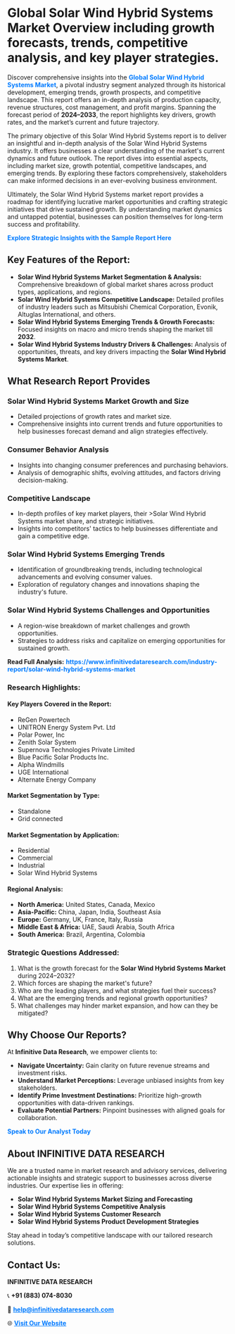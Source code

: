 <h1>Global Solar Wind Hybrid Systems Market Overview including growth forecasts, trends, competitive analysis, and key player strategies.</h1>
<p>
Discover comprehensive insights into the 
<a href="https://www.infinitivedataresearch.com/industry-report/solar-wind-hybrid-systems-market" rel="dofollow" style="color: #007BFF; text-decoration: none;"><strong>Global Solar Wind Hybrid Systems Market</strong></a>, a pivotal industry segment analyzed through its historical development, emerging trends, growth prospects, and competitive landscape. This report offers an in-depth analysis of production capacity, revenue structures, cost management, and profit margins. Spanning the forecast period of <strong>2024–2033</strong>, the report highlights key drivers, growth rates, and the market’s current and future trajectory.
</p>
<p>
The primary objective of this Solar Wind Hybrid Systems report is to deliver an insightful and in-depth analysis of the Solar Wind Hybrid Systems industry. It offers businesses a clear understanding of the market's current dynamics and future outlook. The report dives into essential aspects, including market size, growth potential, competitive landscapes, and emerging trends. By exploring these factors comprehensively, stakeholders can make informed decisions in an ever-evolving business environment.
</p>
<p>
Ultimately, the Solar Wind Hybrid Systems market report provides a roadmap for identifying lucrative market opportunities and crafting strategic initiatives that drive sustained growth. By understanding market dynamics and untapped potential, businesses can position themselves for long-term success and profitability.
</p>
<p>
<a href="https://www.infinitivedataresearch.com/request-sample/reportId=112475" style="color: #007BFF; text-decoration: none;"><strong>Explore Strategic Insights with the Sample Report Here</strong></a>
</p>

<h2>Key Features of the Report:</h2>
<ul>
<li><strong>Solar Wind Hybrid Systems Market Segmentation & Analysis:</strong> Comprehensive breakdown of global market shares across product types, applications, and regions.</li>
<li><strong>Solar Wind Hybrid Systems Competitive Landscape:</strong> Detailed profiles of industry leaders such as Mitsubishi Chemical Corporation, Evonik, Altuglas International, and others.</li>
<li><strong>Solar Wind Hybrid Systems Emerging Trends & Growth Forecasts:</strong> Focused insights on macro and micro trends shaping the market till <strong>2032</strong>.</li>
<li><strong>Solar Wind Hybrid Systems Industry Drivers & Challenges:</strong> Analysis of opportunities, threats, and key drivers impacting the <strong>Solar Wind Hybrid Systems Market</strong>.</li>
</ul>

<h2>What Research Report Provides</h2>
<h3>Solar Wind Hybrid Systems Market Growth and Size</h3>
<ul>
<li>Detailed projections of growth rates and market size.</li>
<li>Comprehensive insights into current trends and future opportunities to help businesses forecast demand and align strategies effectively.</li>
</ul>

<h3>Consumer Behavior Analysis</h3>
<ul>
<li>Insights into changing consumer preferences and purchasing behaviors.</li>
<li>Analysis of demographic shifts, evolving attitudes, and factors driving decision-making.</li>
</ul>

<h3>Competitive Landscape</h3>
<ul>
<li>In-depth profiles of key market players, their >Solar Wind Hybrid Systems market share, and strategic initiatives.</li>
<li>Insights into competitors' tactics to help businesses differentiate and gain a competitive edge.</li>
</ul>

<h3>Solar Wind Hybrid Systems Emerging Trends</h3>
<ul>
<li>Identification of groundbreaking trends, including technological advancements and evolving consumer values.</li>
<li>Exploration of regulatory changes and innovations shaping the industry's future.</li>
</ul>

<h3>Solar Wind Hybrid Systems Challenges and Opportunities</h3>
<ul>
<li>A region-wise breakdown of market challenges and growth opportunities.</li>
<li>Strategies to address risks and capitalize on emerging opportunities for sustained growth.</li>
</ul>
<p><strong>Read Full Analysis:</strong> <a href="https://www.infinitivedataresearch.com/industry-report/solar-wind-hybrid-systems-market" rel="dofollow" style="color: #007BFF; text-decoration: none;"><strong>https://www.infinitivedataresearch.com/industry-report/solar-wind-hybrid-systems-market</strong></a></p>
<h3>Research Highlights:</h3>
<h4>Key Players Covered in the Report:</h4>
<ul><li>ReGen Powertech</li><li>UNITRON Energy System Pvt. Ltd</li><li>Polar Power, Inc</li><li>Zenith Solar System</li><li>Supernova Technologies Private Limited</li><li>Blue Pacific Solar Products Inc.</li><li>Alpha Windmills</li><li>UGE International</li><li>Alternate Energy Company</li></ul>
<h4>Market Segmentation by Type:</h4>
<ul><li>Standalone</li><li>Grid connected</li></ul>
<h4>Market Segmentation by Application:</h4>
<ul><li>Residential</li><li>Commercial</li><li>Industrial</li><li>Solar Wind Hybrid Systems</li></ul>

<h4>Regional Analysis:</h4>
<ul>
<li><strong>North America:</strong> United States, Canada, Mexico</li>
<li><strong>Asia-Pacific:</strong> China, Japan, India, Southeast Asia</li>
<li><strong>Europe:</strong> Germany, UK, France, Italy, Russia</li>
<li><strong>Middle East & Africa:</strong> UAE, Saudi Arabia, South Africa</li>
<li><strong>South America:</strong> Brazil, Argentina, Colombia</li>
</ul>

<h3>Strategic Questions Addressed:</h3>
<ol>
<li>What is the growth forecast for the <strong>Solar Wind Hybrid Systems Market</strong> during 2024–2032?</li>
<li>Which forces are shaping the market's future?</li>
<li>Who are the leading players, and what strategies fuel their success?</li>
<li>What are the emerging trends and regional growth opportunities?</li>
<li>What challenges may hinder market expansion, and how can they be mitigated?</li>
</ol>

<h2>Why Choose Our Reports?</h2>
<p>At <strong>Infinitive Data Research</strong>, we empower clients to:</p>
<ul>
<li><strong>Navigate Uncertainty:</strong> Gain clarity on future revenue streams and investment risks.</li>
<li><strong>Understand Market Perceptions:</strong> Leverage unbiased insights from key stakeholders.</li>
<li><strong>Identify Prime Investment Destinations:</strong> Prioritize high-growth opportunities with data-driven rankings.</li>
<li><strong>Evaluate Potential Partners:</strong> Pinpoint businesses with aligned goals for collaboration.</li>
</ul>
<p><a href="https://www.infinitivedataresearch.com/industry-report/solar-wind-hybrid-systems-market" rel="dofollow" style="color: #007BFF; text-decoration: none;"><strong>Speak to Our Analyst Today</strong></a></p>

<h2>About INFINITIVE DATA RESEARCH</h2>
<p>We are a trusted name in market research and advisory services, delivering actionable insights and strategic support to businesses across diverse industries. Our expertise lies in offering:</p>
<ul>
<li><strong>Solar Wind Hybrid Systems Market Sizing and Forecasting</strong></li>
<li><strong>Solar Wind Hybrid Systems Competitive Analysis</strong></li>
<li><strong>Solar Wind Hybrid Systems Customer Research</strong></li>
<li><strong>Solar Wind Hybrid Systems Product Development Strategies</strong></li>
</ul>
<p>Stay ahead in today’s competitive landscape with our tailored research solutions.</p>

<h2>Contact Us:</h2>
<p><strong>INFINITIVE DATA RESEARCH</strong></p>
<p>📞 <strong>+91 (883) 074-8030</strong></p>
<p>📧 <strong><a href="mailto:help@infinitivedataresearch.com" style="color: #007BFF;">help@infinitivedataresearch.com</a></strong></p>
<p>🌐 <strong><a href="https://www.infinitivedataresearch.com" rel="dofollow" style="color: #007BFF;">Visit Our Website</a></strong></p>